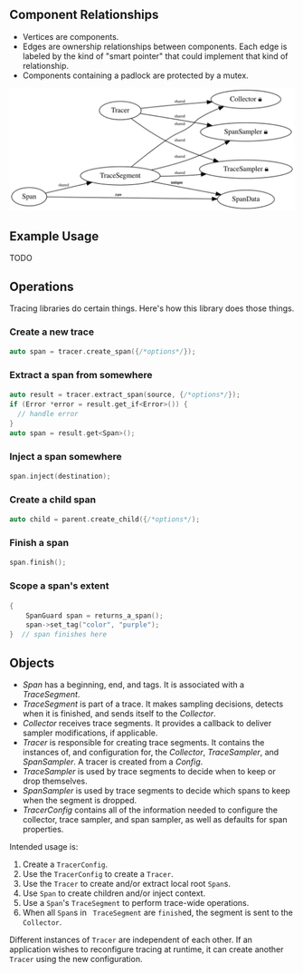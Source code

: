 Component Relationships
-----------------------
- Vertices are components.
- Edges are ownership relationships between components.  Each edge is labeled
  by the kind of "smart pointer" that could implement that kind of
  relationship.
- Components containing a padlock are protected by a mutex.

![diagram](ownership.svg)

Example Usage
-------------
TODO

Operations
----------
Tracing libraries do certain things.  Here's how this library does those
things.

### Create a new trace
```c++
auto span = tracer.create_span({/*options*/});
```

### Extract a span from somewhere
```c++
auto result = tracer.extract_span(source, {/*options*/});
if (Error *error = result.get_if<Error>()) {
  // handle error
}
auto span = result.get<Span>();
```

### Inject a span somewhere
```c++
span.inject(destination);
```

### Create a child span
```c++
auto child = parent.create_child({/*options*/);
```

### Finish a span
```c++
span.finish();
```

### Scope a span's extent
```c++
{
    SpanGuard span = returns_a_span();
    span->set_tag("color", "purple");
}  // span finishes here
```

Objects
-------
- _Span_ has a beginning, end, and tags.  It is associated with a _TraceSegment_.
- _TraceSegment_ is part of a trace.  It makes sampling decisions, detects when
  it is finished, and sends itself to the _Collector_.
- _Collector_ receives trace segments.  It provides a callback to deliver
  sampler modifications, if applicable.
- _Tracer_ is responsible for creating trace segments. It contains the
  instances of, and configuration for, the _Collector_, _TraceSampler_, and
  _SpanSampler_.  A tracer is created from a _Config_.
- _TraceSampler_ is used by trace segments to decide when to keep or drop
  themselves.
- _SpanSampler_ is used by trace segments to decide which spans to keep when
  the segment is dropped.
- _TracerConfig_ contains all of the information needed to configure the collector,
  trace sampler, and span sampler, as well as defaults for span properties.

Intended usage is:

1. Create a `TracerConfig`.
2. Use the `TracerConfig` to create a `Tracer`.
3. Use the `Tracer` to create and/or extract local root `Span`s.
4. Use `Span` to create children and/or inject context.
5. Use a `Span`'s `TraceSegment` to perform trace-wide operations.
6. When all `Span`s in ` TraceSegment` are `finish`ed, the segment is sent to
   the `Collector`.

Different instances of `Tracer` are independent of each other.  If an
application wishes to reconfigure tracing at runtime, it can create another
`Tracer` using the new configuration.
